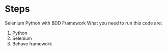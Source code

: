 # Steps
Selenium Python with BDD Framework
What you need to run this code are:
1. Python
2. Selenium
3. Behave framework
